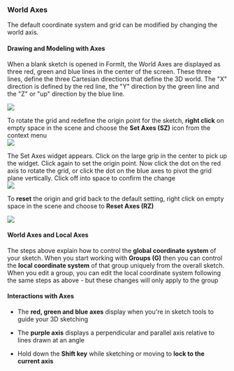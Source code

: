 ### World Axes

The default coordinate system and grid can be modified by changing the world axis.

#### Drawing and Modeling with Axes

When a blank sketch is opened in FormIt, the World Axes are displayed as three red, green and blue lines in the center of the screen. These three lines, define the three Cartesian directions that define the 3D world. The "X" direction is defined by the red line, the "Y" direction by the green line and the "Z" or "up" direction by the blue line.

![](images/GUID-2071F7B8-9E72-46C8-B37A-5D823E17515B-low.png)

To rotate the grid and redefine the origin point for the sketch, **right click** on empty space in the scene and choose the **Set Axes \(SZ\)** icon from the context menu  
![](images/GUID-D035D02F-480D-44A2-AE80-4B4FBF3A6117-low.png)

The Set Axes widget appears. Click on the large grip in the center to pick up the widget. Click again to set the origin point. Now click the dot on the red axis to rotate the grid, or click the dot on the blue axes to pivot the grid plane vertically. Click off into space to confirm the change  
![](images/GUID-35918BD8-0867-423B-A6E6-A4960F6D6DD8-low.gif)

To **reset** the origin and grid back to the default setting, right click on empty space in the scene and choose to **Reset Axes \(RZ\)**

![](images/GUID-EB26F44B-70B2-404A-8A7C-57D094D888C3-low.png)

#### World Axes and Local Axes

The steps above explain how to control the **global coordinate system** of your sketch. When you start working with **Groups \(G\)** then you can control the **local coordinate system** of that group uniquely from the overall sketch. When you edit a group, you can edit the local coordinate system following the same steps as above - but these changes will only apply to the group

#### Interactions with Axes

* The **red, green and blue axes** display when you're in sketch tools to guide your 3D sketching

* The **purple axis** displays a perpendicular and parallel axis relative to lines drawn at an angle

* Hold down the **Shift key** while sketching or moving to **lock to the current axis**



